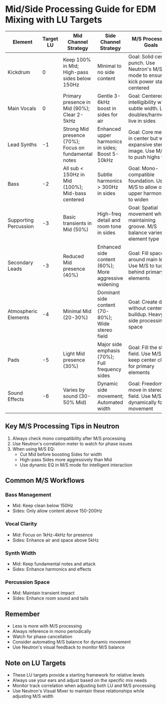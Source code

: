 # Mid/Side Processing Guide for EDM Mixing with LU Targets

| Element | Target LU | Mid Channel Strategy | Side Channel Strategy | M/S Processing Goals |
|---------|-----------|---------------------|----------------------|---------------------|
| Kickdrum | 0 | Keep 100% in Mid; High-pass sides below 150Hz | Minimal to no side content | Goal: Solid center punch. Use Neutron's M/S mode to ensure kick power stays centered |
| Main Vocals | 0 | Primary presence in Mid (90%); Clear 2-5kHz | Gentle 3-6kHz boost in sides for air | Goal: Centered intelligibility with subtle width. Let doubles/harmonies live in sides |
| Lead Synths | -1 | Strong Mid presence (70%); Focus on fundamental notes | Enhanced upper harmonics in sides; Boost 5-10kHz | Goal: Core melody in center but with expansive stereo image. Use M/S EQ to push highs wide |
| Bass | -2 | All sub < 150Hz in Mid (100%); Mid-bass centered | Subtle harmonics > 300Hz in sides | Goal: Mono-compatible foundation. Use M/S to allow only upper harmonics to widen |
| Supporting Percussion | -3 | Basic transients in Mid (50%) | High-freq detail and room tone in sides | Goal: Spatial movement while maintaining groove. M/S balance varies by element type |
| Secondary Leads | -3 | Reduced Mid presence (40%) | Enhanced side content (60%); More aggressive widening | Goal: Fill space around main leads. Use M/S to tuck behind primary elements |
| Atmospheric Elements | -4 | Minimal Mid (20-30%) | Dominant side content (70-80%); Wide stereo field | Goal: Create depth without center buildup. Heavy side processing for space |
| Pads | -5 | Light Mid presence (30%) | Major side emphasis (70%); Full frequency sides | Goal: Fill the stereo field. Use M/S to keep center clear for primary elements |
| Sound Effects | -6 | Varies by sound (30-50% Mid) | Dynamic side movement; Automated width | Goal: Freedom to move in stereo field. Use M/S dynamically for movement |

## Key M/S Processing Tips in Neutron

1. Always check mono compatibility after M/S processing
2. Use Neutron's correlation meter to watch for phase issues
3. When using M/S EQ:
   - Cut Mid before boosting Sides for width
   - High-pass Sides more aggressively than Mid
   - Use dynamic EQ in M/S mode for intelligent interaction

## Common M/S Workflows

### Bass Management
- Mid: Keep clean below 150Hz
- Sides: Only allow content above 150-200Hz

### Vocal Clarity
- Mid: Focus on 1kHz-4kHz for presence
- Sides: Enhance air and space above 5kHz

### Synth Width
- Mid: Keep fundamental notes and attack
- Sides: Enhance harmonics and effects

### Percussion Space
- Mid: Maintain transient impact
- Sides: Enhance room sound and tails

## Remember
- Less is more with M/S processing
- Always reference in mono periodically
- Watch for phase cancellation
- Consider automating M/S balance for dynamic movement
- Use Neutron's visual feedback to monitor M/S balance

## Note on LU Targets
- These LU targets provide a starting framework for relative levels
- Always use your ears and adjust based on the specific mix needs
- Monitor track correlation when adjusting both LU and M/S processing
- Use Neutron's Visual Mixer to maintain these relationships while adjusting M/S width